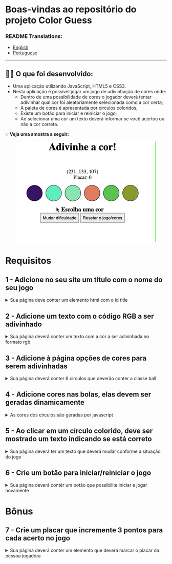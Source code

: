 # Boas-vindas ao repositório do projeto Color Guess

### README Translations:
* [English](/README.en.md)
* [Portuguese](/README.md)

---

## 👨‍💻 O que foi desenvolvido:

  - Uma aplicação utilizando JavaScript, HTML5 e CSS3.
  - Nesta aplicação é possível jogar um jogo de adivinhação de cores onde:
    - Dentro de uma possibilidade de cores o jogador deverá tentar adivinhar qual cor foi aleatoriamente selecionada como a cor certa;
    - A paleta de cores é apresentada por círculos coloridos;
    - Existe um botão para iniciar e reiniciar o jogo;
    - Ao selecionar uma cor um texto deverá informar se você acertou ou não a cor correta.

:bulb: **Veja uma amostra a seguir:**

  <p align="center">
  <img
    class="rounded mx-auto d-block"
    src="/sample.gif"
    alt="Gif exibindo um jogo de adivinhar a cor"
  >
</p>

# Requisitos

## 1 - Adicione no seu site um título com o nome do seu jogo

<details>
  <summary>Sua página deve conter um elemento html com o id title</summary><br />

**O que será verificado:**

- Existe um elemento com **id** é `title`.
  
</details>

## 2 - Adicione um texto com o código RGB a ser adivinhado

<details>
  <summary>Sua página deverá conter um texto com a cor a ser adivinhada no formato rgb</summary><br />

**O que será verificado:**

- Se o id do texto é rgb-color;

- Se o texto contem os três números das cores RGB a ser adivinhada, no seguinte formato: `(168, 34, 1)`.

</details>

## 3 - Adicione à página opções de cores para serem adivinhadas

<details>
  <summary>Sua página deverá conter 6 círculos que deverão conter a classe ball</summary><br />

**O que será verificado:**

- Se existem 6 círculos como opção de cor de adivinhação;

- Se a largura e altura dos círculos possuem o mesmo tamanho;

- Se todos os círculos possuem a classe ball.

</details>

## 4 - Adicione cores nas bolas, elas devem ser geradas dinamicamente

<details>
  <summary>As cores dos círculos são geradas por javascript</summary><br />

**O que será verificado:**

- As cores de cada um dos 6 círculos coloridos devem ser geradas via JavaScript ao carregar a página.

</details>

## 5 - Ao clicar em um círculo colorido, deve ser mostrado um texto indicando se está correto

<details>
  <summary>Sua página deverá ter um texto que deverá mudar conforme a situação do jogo</summary><br />

**O que será verificado:**

- O **id** do elemento com o texto da resposta deve ser `answer`;

- Quando o jogo é iniciado, o texto exibido deve ser `"Escolha uma cor"`;

- Se o círculo colorido for o **correto**, deve ser exibido o texto "Acertou!";

- Se o círculo colorido for o **incorreto**, deve ser exibido o texto "Errou! Tente novamente!".

</details>

## 6 - Crie um botão para iniciar/reiniciar o jogo

<details>
  <summary>Sua página deverá contér um botão que possibilite iniciar e jogar novamente</summary><br />

**O que será verificado:**

  - O botão deve ter o id reset-game;

  - Ao clicar no botão, novas cores devem ser geradas via JavaScript e o elemento rgb-color deve ser atualizado;

  - Ao clicar no botão, o elemento answer deve voltar ao estado inicial, exibindo o texto "Escolha uma cor".

  
</details>

# Bônus

## 7 - Crie um placar que incremente 3 pontos para cada acerto no jogo

<details>
  <summary>Sua página deverá conter um elemento que deverá marcar o placar da pessoa jogadora</summary><br />

**O que será verificado:**

- O elemento deve ter o **id** `score`;

- O valor inicial dele deve ser 0;

- A cada acerto, é incrementado 3 pontos ao placar;

- Ao clicar no botão reiniciar, o placar NÃO deve ser redefinido.

</details>
